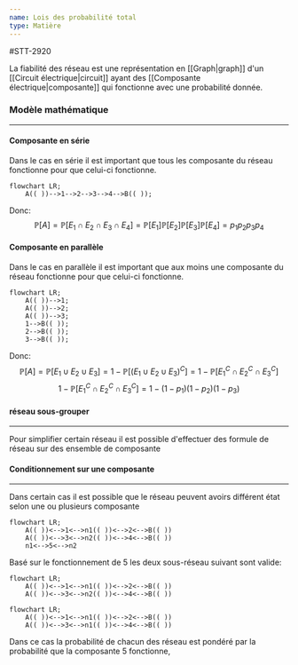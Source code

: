 ```yaml
---
name: Lois des probabilité total
type: Matière
---
```

#STT-2920 

La fiabilité des réseau est une représentation en [[Graph|graph]] d'un [[Circuit électrique|circuit]] ayant des [[Composante électrique|composante]] qui fonctionne avec une probabilité donnée.

### Modèle mathématique
---
#### Composante en série
Dans le cas en série il est important que tous les composante du réseau fonctionne pour que celui-ci fonctionne.
```mermaid  
flowchart LR;  
    A(( ))-->1-->2-->3-->4-->B(( ));
```

Donc:
$$\mathbb{P}[A] = \mathbb{P}[E_{1} \cap E_{2} \cap E_{3} \cap E_{4}] = \mathbb{P}[E_{1}]  \mathbb{P}[E_{2}]  \mathbb{P}[E_{3}]  \mathbb{P}[E_{4}] = p_{1}p_{2}p_{3}p_{4}$$

#### Composante en parallèle
Dans le cas en parallèle il est important que aux moins une composante du réseau fonctionne pour que celui-ci fonctionne.
```mermaid  
flowchart LR;  
    A(( ))-->1;
    A(( ))-->2;
    A(( ))-->3;
    1-->B(( ));
    2-->B(( ));
    3-->B(( ));
```

Donc:
$$\mathbb{P}[A] = \mathbb{P}[E_{1} \cup E_{2} \cup E_{3}] = 1 - \mathbb{P}[(E_{1} \cup E_{2} \cup E_{3})^{C}] = 1 - \mathbb{P}[E_{1}^{C} \cap E_{2}^{C} \cap E_{3}^{C}]$$
$$1 - \mathbb{P}[E_{1}^{C} \cap E_{2}^{C} \cap E_{3}^{C}] = 1-(1- p_{1})(1 - p_{2})(1-p_{3})$$

#### réseau sous-grouper
---
Pour simplifier certain réseau il est possible d'effectuer des formule de réseau sur des ensemble de composante

#### Conditionnement sur une composante
---
Dans certain cas il est possible que le réseau peuvent avoirs différent état selon une ou plusieurs composante
```mermaid  
flowchart LR;  
    A(( ))<-->1<-->n1(( ))<-->2<-->B(( ))
    A(( ))<-->3<-->n2(( ))<-->4<-->B(( ))
    n1<-->5<-->n2

```

Basé sur le fonctionnement de 5 les deux sous-réseau suivant sont valide:
```mermaid  
flowchart LR;  
    A(( ))<-->1<-->n1(( ))<-->2<-->B(( ))
    A(( ))<-->3<-->n2(( ))<-->4<-->B(( ))

```
```mermaid  
flowchart LR;  
    A(( ))<-->1<-->n1(( ))<-->2<-->B(( ))
    A(( ))<-->3<-->n1(( ))<-->4<-->B(( ))

```

Dans ce cas la probabilité de chacun des réseau est pondéré par la probabilité que la composante 5 fonctionne,